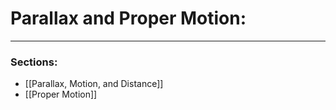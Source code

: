 # Parallax and Proper Motion:

***

### Sections: 

- [[Parallax, Motion, and Distance]]
- [[Proper Motion]]